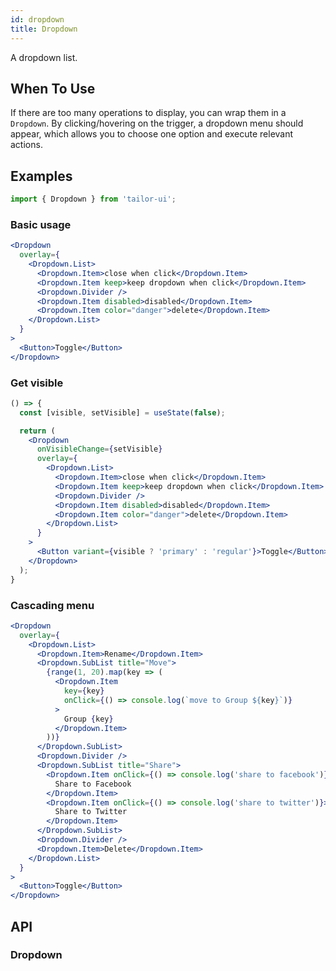 ```yaml
---
id: dropdown
title: Dropdown
---
```


A dropdown list.

## When To Use

If there are too many operations to display, you can wrap them in a `Dropdown`. By clicking/hovering on the trigger, a dropdown menu should appear, which allows you to choose one option and execute relevant actions.

## Examples

```js
import { Dropdown } from 'tailor-ui';
```

### Basic usage

```jsx live
<Dropdown
  overlay={
    <Dropdown.List>
      <Dropdown.Item>close when click</Dropdown.Item>
      <Dropdown.Item keep>keep dropdown when click</Dropdown.Item>
      <Dropdown.Divider />
      <Dropdown.Item disabled>disabled</Dropdown.Item>
      <Dropdown.Item color="danger">delete</Dropdown.Item>
    </Dropdown.List>
  }
>
  <Button>Toggle</Button>
</Dropdown>
```

### Get visible

```jsx live
() => {
  const [visible, setVisible] = useState(false);

  return (
    <Dropdown
      onVisibleChange={setVisible}
      overlay={
        <Dropdown.List>
          <Dropdown.Item>close when click</Dropdown.Item>
          <Dropdown.Item keep>keep dropdown when click</Dropdown.Item>
          <Dropdown.Divider />
          <Dropdown.Item disabled>disabled</Dropdown.Item>
          <Dropdown.Item color="danger">delete</Dropdown.Item>
        </Dropdown.List>
      }
    >
      <Button variant={visible ? 'primary' : 'regular'}>Toggle</Button>
    </Dropdown>
  );
}
```

### Cascading menu

```jsx live
<Dropdown
  overlay={
    <Dropdown.List>
      <Dropdown.Item>Rename</Dropdown.Item>
      <Dropdown.SubList title="Move">
        {range(1, 20).map(key => (
          <Dropdown.Item
            key={key}
            onClick={() => console.log(`move to Group ${key}`)}
          >
            Group {key}
          </Dropdown.Item>
        ))}
      </Dropdown.SubList>
      <Dropdown.Divider />
      <Dropdown.SubList title="Share">
        <Dropdown.Item onClick={() => console.log('share to facebook')}>
          Share to Facebook
        </Dropdown.Item>
        <Dropdown.Item onClick={() => console.log('share to twitter')}>
          Share to Twitter
        </Dropdown.Item>
      </Dropdown.SubList>
      <Dropdown.Divider />
      <Dropdown.Item>Delete</Dropdown.Item>
    </Dropdown.List>
  }
>
  <Button>Toggle</Button>
</Dropdown>
```

## API

### Dropdown
